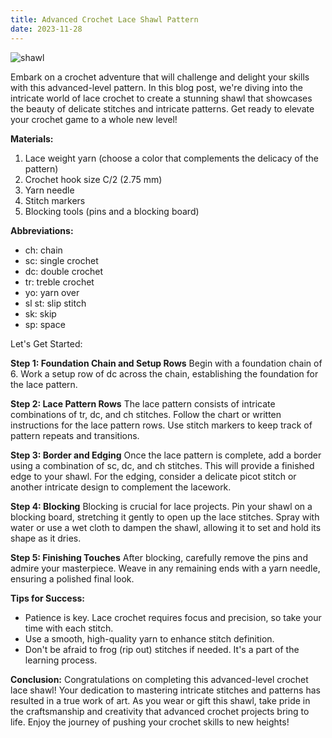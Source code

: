 ```yaml
---
title: Advanced Crochet Lace Shawl Pattern
date: 2023-11-28
---
```


![shawl](../shawl.jpg)

Embark on a crochet adventure that will challenge and delight your skills with this advanced-level pattern. In this blog post, we're diving into the intricate world of lace crochet to create a stunning shawl that showcases the beauty of delicate stitches and intricate patterns. Get ready to elevate your crochet game to a whole new level!

**Materials:**

1. Lace weight yarn (choose a color that complements the delicacy of the pattern)
2. Crochet hook size C/2 (2.75 mm)
3. Yarn needle
4. Stitch markers
5. Blocking tools (pins and a blocking board)

**Abbreviations:**

- ch: chain
- sc: single crochet
- dc: double crochet
- tr: treble crochet
- yo: yarn over
- sl st: slip stitch
- sk: skip
- sp: space

Let's Get Started:

**Step 1: Foundation Chain and Setup Rows**
Begin with a foundation chain of 6. Work a setup row of dc across the chain, establishing the foundation for the lace pattern.

**Step 2: Lace Pattern Rows**
The lace pattern consists of intricate combinations of tr, dc, and ch stitches. Follow the chart or written instructions for the lace pattern rows. Use stitch markers to keep track of pattern repeats and transitions.

**Step 3: Border and Edging**
Once the lace pattern is complete, add a border using a combination of sc, dc, and ch stitches. This will provide a finished edge to your shawl. For the edging, consider a delicate picot stitch or another intricate design to complement the lacework.

**Step 4: Blocking**
Blocking is crucial for lace projects. Pin your shawl on a blocking board, stretching it gently to open up the lace stitches. Spray with water or use a wet cloth to dampen the shawl, allowing it to set and hold its shape as it dries.

**Step 5: Finishing Touches**
After blocking, carefully remove the pins and admire your masterpiece. Weave in any remaining ends with a yarn needle, ensuring a polished final look.

**Tips for Success:**

- Patience is key. Lace crochet requires focus and precision, so take your time with each stitch.
- Use a smooth, high-quality yarn to enhance stitch definition.
- Don't be afraid to frog (rip out) stitches if needed. It's a part of the learning process.

**Conclusion:**
Congratulations on completing this advanced-level crochet lace shawl! Your dedication to mastering intricate stitches and patterns has resulted in a true work of art. As you wear or gift this shawl, take pride in the craftsmanship and creativity that advanced crochet projects bring to life. Enjoy the journey of pushing your crochet skills to new heights!